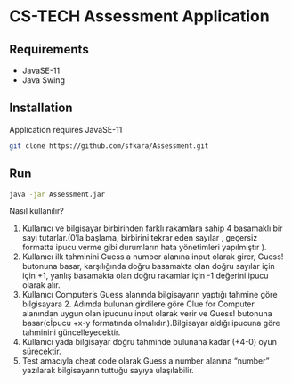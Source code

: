 #  CS-TECH Assessment Application 


## Requirements
- JavaSE-11
- Java Swing


## Installation

Application requires JavaSE-11


```sh
git clone https://github.com/sfkara/Assessment.git

```
## Run

```sh
java -jar Assessment.jar

```
Nasıl kullanılır?
1. Kullanıcı ve bilgisayar birbirinden farklı rakamlara sahip 4 basamaklı bir sayı tutarlar.(0’la başlama,
birbirini tekrar eden sayılar , geçersiz formatta ipucu verme gibi durumların hata yönetimleri
yapılmıştır ).
2. Kullanıcı ilk tahminini Guess a number alanına input olarak girer, Guess! butonuna basar, karşılığında doğru
basamakta olan doğru sayılar için için +1, yanlış basamakta olan doğru rakamlar için -1 değerini ipucu
olarak alır.
3. Kullanıcı Computer’s Guess alanında bilgisayarın yaptığı tahmine göre bilgisayara 2. Adımda bulunan
girdilere göre Clue for Computer alanından uygun olan ipucunu input olarak verir ve Guess! butonuna basar(cİpucu
+x-y formatında olmalıdır.).Bilgisayar aldığı ipucuna göre tahminini güncelleyecektir.
4. Kullanıcı yada bilgisayar doğru tahminde bulunana kadar (+4-0) oyun sürecektir.
5. Test amacıyla cheat code olarak Guess a number alanına “number” yazılarak bilgisayarın tuttuğu
sayıya ulaşılabilir.
